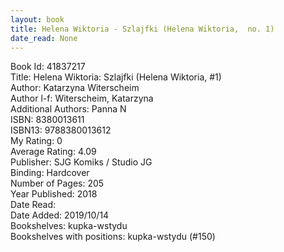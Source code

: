 ```yaml
---
layout: book
title: Helena Wiktoria - Szlajfki (Helena Wiktoria,  no. 1)
date_read: None
---
```


Book Id: 41837217<br />
Title: Helena Wiktoria: Szlajfki (Helena Wiktoria, #1)<br />
Author: Katarzyna Witerscheim<br />
Author l-f: Witerscheim, Katarzyna<br />
Additional Authors: Panna N<br />
ISBN: 8380013611<br />
ISBN13: 9788380013612<br />
My Rating: 0<br />
Average Rating: 4.09<br />
Publisher: SJG Komiks / Studio JG<br />
Binding: Hardcover<br />
Number of Pages: 205<br />
Year Published: 2018<br />
Date Read: <br />
Date Added: 2019/10/14<br />
Bookshelves: kupka-wstydu<br />
Bookshelves with positions: kupka-wstydu (#150)<br />

